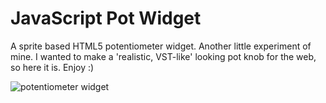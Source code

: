 # JavaScript Pot Widget

A sprite based HTML5 potentiometer widget. Another little experiment of mine. I wanted to make a 'realistic, VST-like' looking pot knob for the web, so here it is. Enjoy :)


![potentiometer widget](https://github.com/DusanDimitric/potentiometer/tree/master/demo/demo1.png "Example use case")
